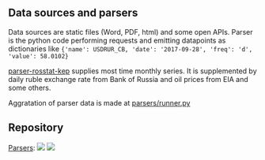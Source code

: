 Data sources and parsers
------------------------

Data sources are static files (Word, PDF, html) and some open APIs. 
Parser is the python code performing requests and emitting datapoints as dictionaries 
like ```{'name': USDRUR_CB, 'date': '2017-09-28', 'freq': 'd', 'value': 58.0102} ```


[parser-rosstat-kep](https://github.com/mini-kep/parser-rosstat-kep) supplies most time monthly series. It is supplemented by daily ruble exchange rate from Bank of Russia and oil prices from EIA and some others.

Aggratation of parser data is made at [parsers/runner.py](https://github.com/mini-kep/parsers/blob/master/parsers/runner.py)

Repository
----------

[Parsers](https://github.com/mini-kep/parsers):
[![](https://travis-ci.org/mini-kep/parsers.svg?branch=master)](https://travis-ci.org/mini-kep/parsers)
[![](https://codecov.io/gh/mini-kep/parsers/branch/master/graphs/badge.svg)](https://codecov.io/gh/mini-kep/parsers) 


